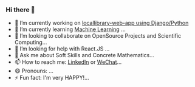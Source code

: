 ### Hi there 👋


- 🔭 I’m currently working on [locallibrary-web-app using Django/Python](#d)
- 🌱 I’m currently learning  [Machine Learning](#n) ...
- 👯 I’m looking to collaborate on OpenSource Projects and Scientific Computing...
- 🤔 I’m looking for help with React.JS ...
- 💬 Ask me about Soft Skills and Concrete Mathematics...
- 📫 How to reach me: [LinkedIn](#https://www.linkedin.com/in/saturno-matz/) or [WeChat](#Abjtuk)...
- 😄 Pronouns: ...
- ⚡ Fun fact: I'm very HAPPY!...

